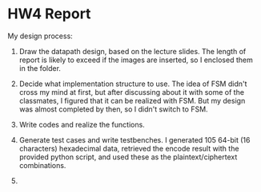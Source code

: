 # HW4 Report

My design process:

1. Draw the datapath design, based on the lecture slides. The length of report is likely to exceed if the images are inserted, so I enclosed them in the folder.

2. Decide what implementation structure to use. The idea of FSM didn't cross my mind at first, but after discussing about it with some of the classmates, I figured that it can be realized with FSM. But my design was almost completed by then, so I didn't switch to FSM.

3. Write codes and realize the functions.

4. Generate test cases and write testbenches. I generated 105 64-bit (16 characters) hexadecimal data, retrieved the encode result with the provided python script, and used these as the plaintext/ciphertext combinations.

5. 